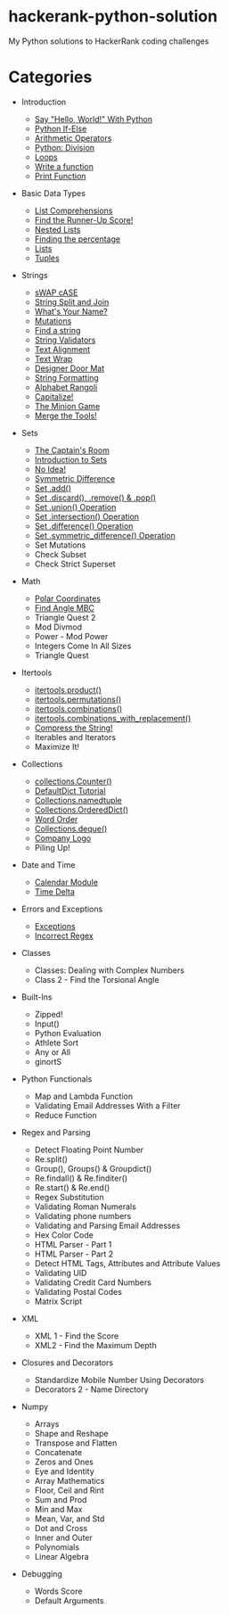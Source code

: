 # hackerank-python-solution
My Python solutions to HackerRank coding challenges

# Categories
- Introduction
  - [Say "Hello, World!" With Python](solutions/Introduction/hello_world.py)
  - [Python If-Else](solutions/Introduction/Python-If-Else)
  - [Arithmetic Operators](solutions/Introduction/Arithmetic_Operators)
  - [Python: Division](solutions/Introduction/Division)
  - [Loops](solutions/Introduction/Loops)
  - [Write a function](solutions/Introduction/Write_a_function)
  - [Print Function](solutions/Introduction/Print_Function)


- Basic Data Types
  - [List Comprehensions](solutions/Basic_Data_Types/List_Comprehensions)
  - [Find the Runner-Up Score!](solutions/Basic_Data_Types/Find_the_Runner-Up_Score)
  - [Nested Lists](solutions/Basic_Data_Types/Nested_Lists)
  - [Finding the percentage](solutions/Basic_Data_Types/Finding_the_percentage)
  - [Lists](solutions/Basic_Data_Types/Lists)
  - [Tuples](solutions/Basic_Data_Types/Tuples)


- Strings
  - [sWAP cASE](solutions/Strings/sWAP_cASE)
  - [String Split and Join](solutions/Strings/String_Split_and_Join)
  - [What's Your Name?](solutions/Strings/What_is_Your_Name)
  - [Mutations](solutions/Strings/Mutations)
  - [Find a string](solutions/Strings/Find_a_string)
  - [String Validators](solutions/Strings/String_Validators)
  - [Text Alignment](solutions/Strings/Text_Alignment)
  - [Text Wrap](solutions/Strings/Text_Wrap)
  - [Designer Door Mat](solutions/Strings/Designer_Door_Mat)
  - [String Formatting](solutions/Strings/String_Formatting)
  - [Alphabet Rangoli](solutions/Strings/Alphabet_Rangoli)
  - [Capitalize!](solutions/Strings/Capitalize)
  - [The Minion Game](solutions/Strings/The_Minion_Game)
  - [Merge the Tools!](solutions/Strings/Merge_the_Tools)


- Sets
  - [The Captain's Room](solutions/Sets/The_Captain_Room)
  - [Introduction to Sets](solutions/Sets/Introduction_to_Sets)
  - [No Idea!](solutions/Sets/No_Idea)
  - [Symmetric Difference](solutions/Sets/Symmetric_Difference)
  - [Set .add()](solutions/Sets/add)
  - [Set .discard(), .remove() & .pop()](solutions/Sets/discard_remove_pop())
  - [Set .union() Operation](solutions/Sets/union()_Operation)
  - [Set .intersection() Operation](solutions/Sets/intersection()_Operation)
  - [Set .difference() Operation](solutions/Sets/difference()_Operation)
  - [Set .symmetric_difference() Operation](solutions/Sets/symmetric_difference()_Operation)
  - Set Mutations
  - Check Subset
  - Check Strict Superset


- Math
  - [Polar Coordinates](solutions/Math/Polar_coordinates)
  - [Find Angle MBC](solutions/Math/Find_Angle_MBC)
  - Triangle Quest 2
  - Mod Divmod
  - Power - Mod Power
  - Integers Come In All Sizes
  - Triangle Quest


- Itertools
  - [itertools.product()](solutions/Itertools/itertools.product)
  - [itertools.permutations()](solutions/Itertools/itertools.permutations)
  - [itertools.combinations()](solutions/Itertools/itertools.combinations)
  - [itertools.combinations_with_replacement()](solutions/Itertools/itertools.combinations_with_replacement)
  - [Compress the String!](solutions/Itertools/Compress_the_String)
  - Iterables and Iterators
  - Maximize It!

- Collections
  - [collections.Counter()](solutions/Collections/collections_Counter)
  - [DefaultDict Tutorial](solutions/Collections/DefaultDict_Tutorial)
  - [Collections.namedtuple](solutions/Collections/Collections_namedtuple)
  - [Collections.OrderedDict()](solutions/Collections/OrderedDict)
  - [Word Order](solutions/Collections/WordOrder)
  - [Collections.deque()](solutions/Collections/deque())
  - [Company Logo](solutions/Collections/Company_Logo)
  - Piling Up!


- Date and Time
  - [Calendar Module](solutions/Date_and_Time/Calendar_Module)
  - [Time Delta](solutions/Date_and_Time/Time_Delta)


- Errors and Exceptions
  - [Exceptions](solutions/Errors_and_Exceptions/Exceptions)
  - [Incorrect Regex](solutions/Errors_and_Exceptions/Incorrect_Regex)

- Classes
  - Classes: Dealing with Complex Numbers
  - Class 2 - Find the Torsional Angle

- Built-Ins
  - Zipped!
  - Input()
  - Python Evaluation
  - Athlete Sort
  - Any or All
  - ginortS


- Python Functionals
  - Map and Lambda Function
  - Validating Email Addresses With a Filter
  - Reduce Function

- Regex and Parsing
  - Detect Floating Point Number
  - Re.split()
  - Group(), Groups() & Groupdict()
  - Re.findall() & Re.finditer()
  - Re.start() & Re.end()
  - Regex Substitution
  - Validating Roman Numerals
  - Validating phone numbers
  - Validating and Parsing Email Addresses
  - Hex Color Code
  - HTML Parser - Part 1
  - HTML Parser - Part 2
  - Detect HTML Tags, Attributes and Attribute Values
  - Validating UID
  - Validating Credit Card Numbers
  - Validating Postal Codes
  - Matrix Script

- XML
  - XML 1 - Find the Score
  - XML2 - Find the Maximum Depth

- Closures and Decorators
  - Standardize Mobile Number Using Decorators
  - Decorators 2 - Name Directory

- Numpy
  - Arrays
  - Shape and Reshape
  - Transpose and Flatten
  - Concatenate
  - Zeros and Ones
  - Eye and Identity
  - Array Mathematics
  - Floor, Ceil and Rint
  - Sum and Prod
  - Min and Max
  - Mean, Var, and Std
  - Dot and Cross
  - Inner and Outer
  - Polynomials
  - Linear Algebra


- Debugging
  - Words Score
  - Default Arguments

  
